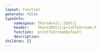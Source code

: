 ```yaml
---
layout: function
generate: false
typeInfo:
    namespace: ThorsAnvil::IOUtil
    header:    ThorsIOUtil/printToStream.h
    function:  printToStreamDefault
    description: 
children: []
---
```

